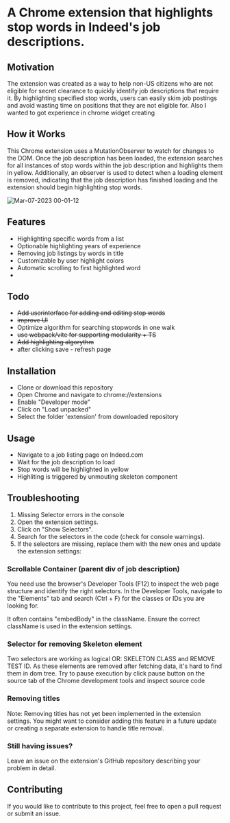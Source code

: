 # A Chrome extension that highlights stop words in Indeed's job descriptions.

## Motivation
The extension was created as a way to help non-US citizens who are not eligible for secret clearance to quickly identify job descriptions that require it. By highlighting specified stop words, users can easily skim job postings and avoid wasting time on positions that they are not eligible for.
Also I wanted to got experience in chrome widget creating 

## How it Works
This Chrome extension uses a MutationObserver to watch for changes to the DOM. Once the job description has been loaded, the extension searches for all instances of stop words within the job description and highlights them in yellow. Additionally, an observer is used to detect when a loading element is removed, indicating that the job description has finished loading and the extension should begin highlighting stop words.

![Mar-07-2023 00-01-12](https://user-images.githubusercontent.com/24919819/223325200-14820074-4687-4716-b895-2fc4031a8107.gif)

## Features
- Highlighting specific words from a list
- Optionable highlighting years of experience
- Removing job listings by words in title
- Customizable by user highlight colors 
- Automatic scrolling to first highlighted word
- 

## Todo
- ~~Add userinterface for adding and editing stop words~~
- ~~improve UI~~
- Optimize algorithm for searching stopwords in one walk
- ~~use webpack/vite for supporting modularity + TS~~
- ~~Add highlighting algorythm~~
- after clicking save - refresh page

## Installation
- Clone or download this repository
- Open Chrome and navigate to chrome://extensions
- Enable "Developer mode"
- Click on "Load unpacked"
- Select the folder 'extension' from downloaded repository

## Usage
- Navigate to a job listing page on Indeed.com
- Wait for the job description to load
- Stop words will be highlighted in yellow
- Highliting is triggered by unmouting skeleton component

## Troubleshooting

1. Missing Selector errors in the console
2.   Open the extension settings.
3.   Click on "Show Selectors".
4.   Search for the selectors in the code (check for console warnings).
5.   If the selectors are missing, replace them with the new ones and update the extension settings:
### Scrollable Container (parent div of job description)
You need use the browser's Developer Tools (F12) to inspect the web page structure and identify the right selectors.
In the Developer Tools, navigate to the "Elements" tab and search (Ctrl + F) for the classes or IDs you are looking for.

   It often contains "embedBody" in the className.
   Ensure the correct className is used in the extension settings.
### Selector for removing Skeleton element
   Two selectors are working as logical OR: SKELETON CLASS and REMOVE TEST ID.
   As these elements are removed after fetching data, it's hard to find them in dom tree. Try to pause execution by click pause button on the source tab of the Chrome development tools and inspect source code

### Removing titles
Note: Removing titles has not yet been implemented in the extension settings. You might want to consider adding this feature in a future update or creating a separate extension to handle title removal.

### Still having issues?
   Leave an issue on the extension's GitHub repository describing your problem in detail.

## Contributing
If you would like to contribute to this project, feel free to open a pull request or submit an issue.
